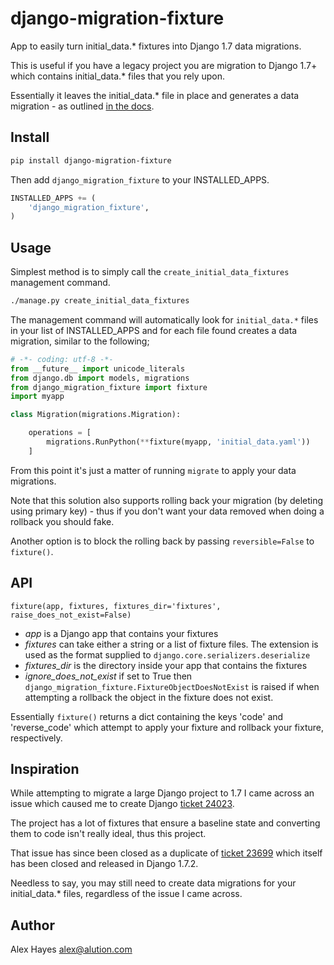 # django-migration-fixture

App to easily turn initial_data.* fixtures into Django 1.7 data migrations.

This is useful if you have a legacy project you are migration to Django 1.7+ which contains initial_data.* files that you rely upon.

Essentially it leaves the initial_data.* file in place and generates a data migration - as outlined [in the docs](http://django.readthedocs.org/en/1.7.x/topics/migrations.html#data-migrations).

## Install

```bash
pip install django-migration-fixture
```

Then add `django_migration_fixture` to your INSTALLED_APPS.

```python
INSTALLED_APPS += (
	'django_migration_fixture',
)
```

## Usage

Simplest method is to simply call the `create_initial_data_fixtures` management command.

```bash
./manage.py create_initial_data_fixtures
```

The management command will automatically look for `initial_data.*` files in your list of INSTALLED_APPS and for each file found creates a data migration, similar to the following; 

```python
# -*- coding: utf-8 -*-
from __future__ import unicode_literals
from django.db import models, migrations
from django_migration_fixture import fixture
import myapp

class Migration(migrations.Migration):

	operations = [
		migrations.RunPython(**fixture(myapp, 'initial_data.yaml'))
	]
```

From this point it's just a matter of running `migrate` to apply your data migrations.

Note that this solution also supports rolling back your migration (by deleting using primary key) - thus if you don't want your data removed when doing a rollback you should fake.

Another option is to block the rolling back by passing `reversible=False` to `fixture()`.

## API

`fixture(app, fixtures, fixtures_dir='fixtures', raise_does_not_exist=False)`

- *app* is a Django app that contains your fixtures
- *fixtures* can take either a string or a list of fixture files. The extension is used as the format supplied to `django.core.serializers.deserialize`
- *fixtures_dir* is the directory inside your app that contains the fixtures
- *ignore_does_not_exist* if set to True then `django_migration_fixture.FixtureObjectDoesNotExist` is raised if when attempting a rollback the object in the fixture does not exist.

Essentially `fixture()` returns a dict containing the keys 'code' and 'reverse_code' which attempt to apply your fixture and rollback your fixture, respectively.

## Inspiration

While attempting to migrate a large Django project to 1.7 I came across an issue which caused me to create Django [ticket 24023](https://code.djangoproject.com/ticket/24023#ticket). 

The project has a lot of fixtures that ensure a baseline state and converting them to code isn't really ideal, thus this project.

That issue has since been closed as a duplicate of [ticket 23699](https://code.djangoproject.com/ticket/23699) which itself has been closed and released in Django 1.7.2.

Needless to say, you may still need to create data migrations for your initial_data.* files, regardless of the issue I came across.

## Author

Alex Hayes <alex@alution.com>